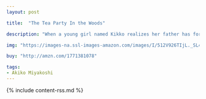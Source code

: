 ```yaml
---
layout: post

title:  "The Tea Party In the Woods"

description: "When a young girl named Kikko realizes her father has forgotten the pie he was supposed to bring to Grandma’s house, she offers to try and catch him as he makes his way through the woods. She hurriedly follows her father’s footprints in the snow and happens upon a large house she has never seen before. Curious, Kikko peers through the window, when she is startled by a small lamb wearing a coat and carrying a purse. Even more surprising, the lamb speaks, asking her in a kind voice, “Are you here for the tea party?” Suddenly, Kikko realizes her trip through the woods has turned into something magical."

img: "https://images-na.ssl-images-amazon.com/images/I/512V926TIjL._SL480_.jpg"

buy: "http://amzn.com/1771381078"

tags:
- Akiko Miyakoshi
---
```


{% include content-rss.md %}